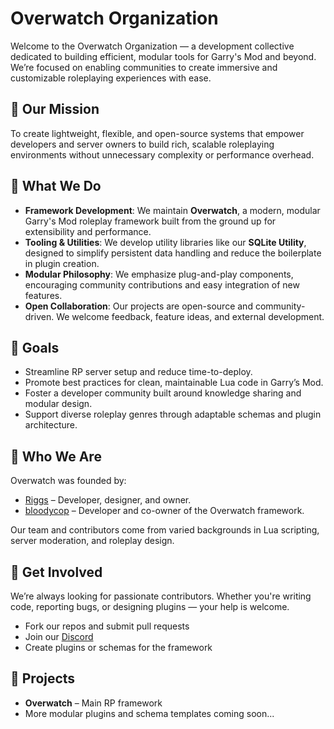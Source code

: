 # Overwatch Organization

Welcome to the Overwatch Organization — a development collective dedicated to building efficient, modular tools for Garry's Mod and beyond. We’re focused on enabling communities to create immersive and customizable roleplaying experiences with ease.

## 🎯 Our Mission

To create lightweight, flexible, and open-source systems that empower developers and server owners to build rich, scalable roleplaying environments without unnecessary complexity or performance overhead.

## 🧱 What We Do

- **Framework Development**: We maintain **Overwatch**, a modern, modular Garry's Mod roleplay framework built from the ground up for extensibility and performance.
- **Tooling & Utilities**: We develop utility libraries like our **SQLite Utility**, designed to simplify persistent data handling and reduce the boilerplate in plugin creation.
- **Modular Philosophy**: We emphasize plug-and-play components, encouraging community contributions and easy integration of new features.
- **Open Collaboration**: Our projects are open-source and community-driven. We welcome feedback, feature ideas, and external development.

## 🚀 Goals

- Streamline RP server setup and reduce time-to-deploy.
- Promote best practices for clean, maintainable Lua code in Garry’s Mod.
- Foster a developer community built around knowledge sharing and modular design.
- Support diverse roleplay genres through adaptable schemas and plugin architecture.

## 👥 Who We Are

Overwatch was founded by:
- [Riggs](https://github.com/riggs9162) – Developer, designer, and owner.
- [bloodycop](https://github.com/bloodycop6385) – Developer and co-owner of the Overwatch framework.

Our team and contributors come from varied backgrounds in Lua scripting, server moderation, and roleplay design.

## 💬 Get Involved

We’re always looking for passionate contributors. Whether you're writing code, reporting bugs, or designing plugins — your help is welcome.

- Fork our repos and submit pull requests
- Join our [Discord](https://discord.gg/yekEvSszW3)
- Create plugins or schemas for the framework

## 📄 Projects

- **Overwatch** – Main RP framework
- More modular plugins and schema templates coming soon...
